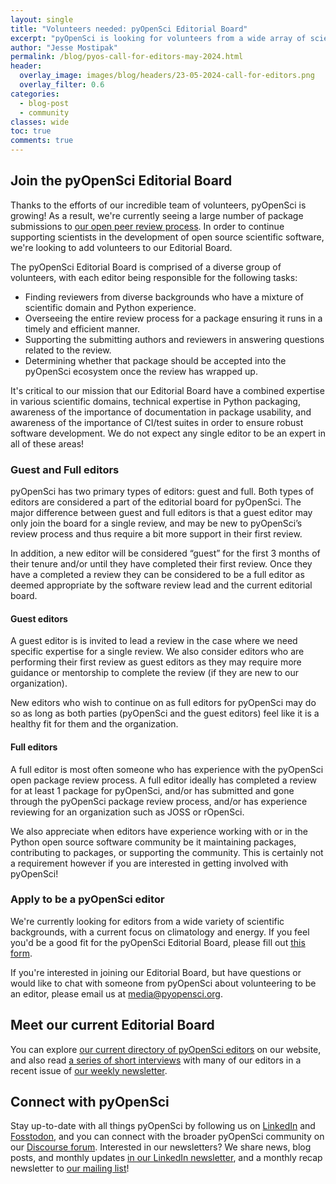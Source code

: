 ```yaml
---
layout: single
title: "Volunteers needed: pyOpenSci Editorial Board"
excerpt: "pyOpenSci is looking for volunteers from a wide array of scientific backgrounds to join our Editorial Board."
author: "Jesse Mostipak"
permalink: /blog/pyos-call-for-editors-may-2024.html
header:
  overlay_image: images/blog/headers/23-05-2024-call-for-editors.png
  overlay_filter: 0.6
categories:
  - blog-post
  - community
classes: wide
toc: true
comments: true
---
```

## Join the pyOpenSci Editorial Board
Thanks to the efforts of our incredible team of volunteers, pyOpenSci is growing! As a result, we're currently seeing a large number of package submissions to [our open peer review process](https://www.pyopensci.org/about-peer-review/index.html). In order to continue supporting scientists in the development of open source scientific software, we're looking to add volunteers to our Editorial Board.

The pyOpenSci Editorial Board is comprised of a diverse group of volunteers, with each editor being responsible for the following tasks:

* Finding reviewers from diverse backgrounds who have a mixture of scientific domain and Python experience.
* Overseeing the entire review process for a package ensuring it runs in a timely and efficient manner.
* Supporting the submitting authors and reviewers in answering questions related to the review.
* Determining whether that package should be accepted into the pyOpenSci ecosystem once the review has wrapped up.

It's critical to our mission that our Editorial Board have a combined expertise in various scientific domains, technical expertise in Python packaging, awareness of the importance of documentation in package usability, and awareness of the importance of CI/test suites in order to ensure robust software development. We do not expect any single editor to be an expert in all of these areas!

### Guest and Full editors
pyOpenSci has two primary types of editors: guest and full. Both types of editors are considered a part of the editorial board for pyOpenSci. The major difference between guest and full editors is that a guest editor may only join the board for a single review, and may be new to pyOpenSci’s review process and thus require a bit more support in their first review.

In addition, a new editor will be considered “guest” for the first 3 months of their tenure and/or until they have completed their first review. Once they have a completed a review they can be considered to be a full editor as deemed appropriate by the software review lead and the current editorial board.

#### Guest editors
A guest editor is is invited to lead a review in the case where we need specific expertise for a single review. We also consider editors who are performing their first review as guest editors as they may require more guidance or mentorship to complete the review (if they are new to our organization).

New editors who wish to continue on as full editors for pyOpenSci may do so as long as both parties (pyOpenSci and the guest editors) feel like it is a healthy fit for them and the organization.

#### Full editors
A full editor is most often someone who has experience with the pyOpenSci open package review process. A full editor ideally has completed a review for at least 1 package for pyOpenSci, and/or has submitted and gone through the pyOpenSci package review process, and/or has experience reviewing for an organization such as JOSS or rOpenSci.

We also appreciate when editors have experience working with or in the Python open source software community be it maintaining packages, contributing to packages, or supporting the community. This is certainly not a requirement however if you are interested in getting involved with pyOpenSci!

### Apply to be a pyOpenSci editor
We're currently looking for editors from a wide variety of scientific backgrounds, with a current focus on climatology and energy. If you feel you'd be a good fit for the pyOpenSci Editorial Board, please fill out [this form](https://docs.google.com/forms/d/e/1FAIpQLScRQHQ7NKVEAG3BKAphiUdVFvQ5nkez0IpyXBMZDzXjuBPloQ/viewform).

If you're interested in joining our Editorial Board, but have questions or would like to chat with someone from pyOpenSci about volunteering to be an editor, please email us at [media@pyopensci.org](mailto:media@pyopensci.org).

## Meet our current Editorial Board
You can explore [our current directory of pyOpenSci editors](https://www.pyopensci.org/about-peer-review/index.html#meet-our-editorial-board) on our website, and also read [a series of short interviews](https://www.linkedin.com/pulse/meet-pyopensci-editorial-team-pyopensci-robpc/?trackingId=gE1IVxw%2BRX6P6NGP%2B%2BbM4Q%3D%3D) with many of our editors in a recent issue of [our weekly newsletter](https://www.linkedin.com/build-relation/newsletter-follow?entityUrn=7179551305344933888).

## Connect with pyOpenSci
Stay up-to-date with all things pyOpenSci by following us on [LinkedIn](https://www.linkedin.com/company/pyopensci) and [Fosstodon](https://fosstodon.org/@pyOpenSci), and you can connect with the broader pyOpenSci community on our [Discourse forum](https://pyopensci.discourse.group/). Interested in our newsletters? We share news, blog posts, and monthly updates [in our LinkedIn newsletter](https://www.linkedin.com/build-relation/newsletter-follow?entityUrn=7179551305344933888), and a monthly recap newsletter to [our mailing list](https://eepurl.com/iM7SOM)!
